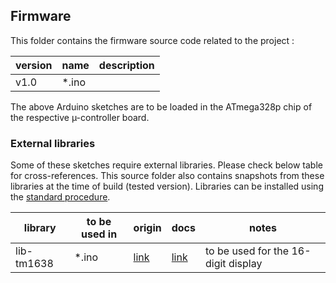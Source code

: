 ## Firmware

This folder contains the firmware source code related to the project :

version | name             | description
--------|------------------|--------------------------------------------------------------------------------------------
v1.0    | *.ino | 
The above Arduino sketches are to be loaded in the ATmega328p chip of the respective µ-controller board.

### External libraries
Some of these sketches require external libraries. Please check below table for cross-references. This source folder also contains snapshots from these libraries at the time of build (tested version). Libraries can be installed using the [standard procedure](https://www.arduino.cc/en/Guide/Libraries).

library              | to be used in    | origin                                               | docs                                                             | notes
---------------------|------------------|------------------------------------------------------|------------------------------------------------------------------|---------------------------------------------
lib-tm1638           | *.ino | [link](https://github.com/rjbatista/tm1638-library/) | [link](https://github.com/rjbatista/tm1638-library/wiki)         | to be used for the 16-digit display

